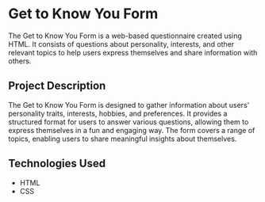 # Get to Know You Form

The Get to Know You Form is a web-based questionnaire created using HTML. It consists of questions about personality, interests, and other relevant topics to help users express themselves and share information with others.

## Project Description

The Get to Know You Form is designed to gather information about users' personality traits, interests, hobbies, and preferences. It provides a structured format for users to answer various questions, allowing them to express themselves in a fun and engaging way. The form covers a range of topics, enabling users to share meaningful insights about themselves.

## Technologies Used

- HTML
- CSS
